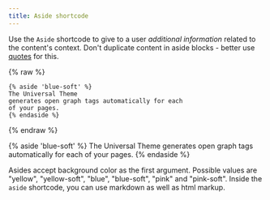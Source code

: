 ```yaml
---
title: Aside shortcode
---
```


Use the `Aside` shortcode to give to a user *additional information* related
to the content's context.  Don't duplicate content in aside blocks - better use
[quotes](/docs/shortcode-quote) for this.

{% raw %}
```
{% aside 'blue-soft' %}
The Universal Theme
generates open graph tags automatically for each
of your pages.
{% endaside %}
```
{% endraw %}

{% aside 'blue-soft' %}
The Universal Theme
generates open graph tags automatically for each
of your pages.
{% endaside %}

Asides accept background color as the first argument.
Possible values are "yellow", "yellow-soft",  "blue", "blue-soft", "pink" and "pink-soft".
Inside the `aside` shortcode, you can use markdown as well as html markup.